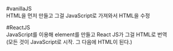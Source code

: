 #vanillaJS<br>
HTML을 먼저 만들고 그걸 JavaScript로 가져와서 HTML을 수정<br>

#ReactJS<br>
JavaScript를 이용해 element를 만들고 React JS가 그걸 HTML로 번역<br>
(모든 것이 JavaScript로 시작. 그 다음에 HTML이 된다.)<br>
